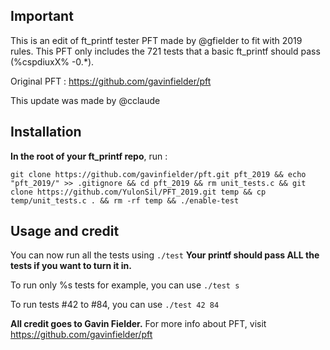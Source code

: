 ## Important
This is an edit of ft_printf tester PFT made by @gfielder to fit with 2019 rules.
This PFT only includes the 721 tests that a basic ft_printf should pass (%cspdiuxX% -0.*).

Original PFT : https://github.com/gavinfielder/pft

This update was made by @cclaude

## Installation
**In the root of your ft_printf repo**, run :

```
git clone https://github.com/gavinfielder/pft.git pft_2019 && echo "pft_2019/" >> .gitignore && cd pft_2019 && rm unit_tests.c && git clone https://github.com/YulonSil/PFT_2019.git temp && cp temp/unit_tests.c . && rm -rf temp && ./enable-test
```

## Usage and credit
You can now run all the tests using ```./test``` **Your printf should pass ALL the tests if you want to turn it in.**

To run only %s tests for example, you can use ```./test s```

To run tests #42 to #84, you can use ```./test 42 84```

**All credit goes to Gavin Fielder.** For more info about PFT, visit https://github.com/gavinfielder/pft
